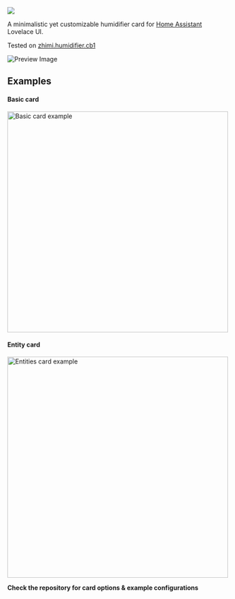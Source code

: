 [![](https://img.shields.io/github/release/artem-sedykh/mini-humidifier.svg?style=flat-square)](https://github.com/artem-sedykh/mini-humidifier/releases/latest)

A minimalistic yet customizable humidifier card for [Home Assistant](https://github.com/home-assistant/home-assistant) Lovelace UI.

Tested on [zhimi.humidifier.cb1](https://www.home-assistant.io/integrations/fan.xiaomi_miio/)

![Preview Image](https://user-images.githubusercontent.com/861063/79474272-dc2c2700-800e-11ea-8cf8-3facde2b3442.png)

## Examples

#### Basic card
<img src="https://user-images.githubusercontent.com/861063/79479945-27960380-8016-11ea-8110-5460566feb0b.png" width="500px" alt="Basic card example" />

#### Entity card
<img src="https://user-images.githubusercontent.com/861063/79480184-75127080-8016-11ea-8b0b-c102bf26a5d6.png" width="500px" alt="Entities card example" /> 


**Check the repository for card options & example configurations**  
